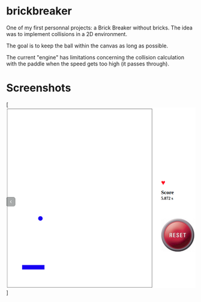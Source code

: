 # brickbreaker
One of my first personnal projects: a Brick Breaker without bricks. The idea was to implement collisions in a 2D environment.

The goal is to keep the ball within the canvas as long as possible.

The current "engine" has limitations concerning the collision calculation with the paddle when the speed gets too high (it passes through).

# Screenshots
[![screenshot](https://github.com/XavierDuthil/brickbreaker/raw/master/img/screenshot.png)]
